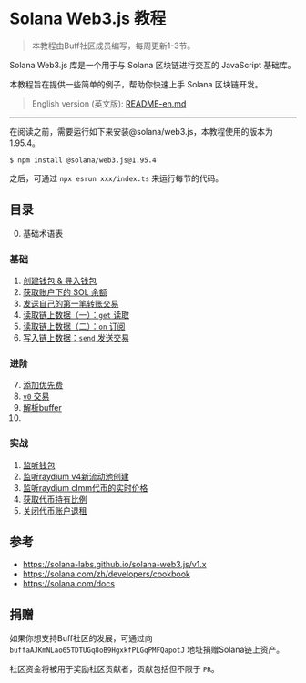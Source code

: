 # Solana Web3.js 教程

> 本教程由Buff社区成员编写，每周更新1-3节。

Solana Web3.js 库是一个用于与 Solana 区块链进行交互的 JavaScript 基础库。

本教程旨在提供一些简单的例子，帮助你快速上手 Solana 区块链开发。

> English version (英文版): [README-en.md](./README-en.md)

--- 

在阅读之前，需要运行如下来安装@solana/web3.js，本教程使用的版本为1.95.4。

```
$ npm install @solana/web3.js@1.95.4
```

之后，可通过 `npx esrun xxx/index.ts` 来运行每节的代码。

## 目录

0. 基础术语表

### 基础

1. [创建钱包 & 导入钱包](./01-wallet/)
2. [获取账户下的 SOL 余额](./02-balance/)
3. [发送自己的第一笔转账交易](./03-transfer/)
4. [读取链上数据（一）：`get` 读取](./04-get/)
5. [读取链上数据（二）：`on` 订阅](./05-on/)
6. [写入链上数据：`send` 发送交易](./06-send/)

### 进阶

7. [添加优先费](./07-cu/)
8. [`v0` 交易](./08-v0/)
9. [解析buffer](./09-buffer/)
10. 

### 实战

1. [监听钱包](./example-01-subWallet/)
2. [监听raydium v4新流动池创建](./example-02-subNewPool/)
3. [监听raydium clmm代币的实时价格](./example-03-subPrice/)
4. [获取代币持有比例](./example-04-analysisToken/)
5. [关闭代币账户退租](./example-05-closeATA/)

## 参考

- https://solana-labs.github.io/solana-web3.js/v1.x
- https://solana.com/zh/developers/cookbook
- https://solana.com/docs

## 捐赠

如果你想支持Buff社区的发展，可通过向 `buffaAJKmNLao65TDTUGq8oB9HgxkfPLGqPMFQapotJ` 地址捐赠Solana链上资产。

社区资金将被用于奖励社区贡献者，贡献包括但不限于 `PR`。
